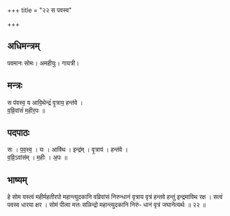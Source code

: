 +++
title = "२२ स पवस्व"

+++
## अधिमन्त्रम्
पवमानः सोमः। अमहीयुः। गायत्री।

## मन्त्रः
स प॑वस्व॒ य आवि॒थेन्द्रं॑ वृ॒त्राय॒ हन्त॑वे ।  
व॒व्रि॒वांसं॑ म॒हीर॒पः ॥

## पदपाठः
सः । प॒व॒स्व॒ । यः । आवि॑थ । इन्द्र॑म् । वृ॒त्राय॑ । हन्त॑वे ।  
व॒व्रि॒ऽवांस॑म् । म॒हीः । अ॒पः ॥

## भाष्यम्
हे सोम यस्त्वं महीर्महतीरपो महान्त्युदकानि वव्रिवांसं निरुन्धानं वृत्राय वृत्रं हन्तवे हन्तुं इन्द्रमाविथ रक्ष । सत्वं पवस्व धारया क्षर । सोमं पीत्वा मत्तः सन्निन्द्रो महान्त्युदकानि निरुं- धानं वृत्रं जघानेत्यर्थः ॥ २२ ॥